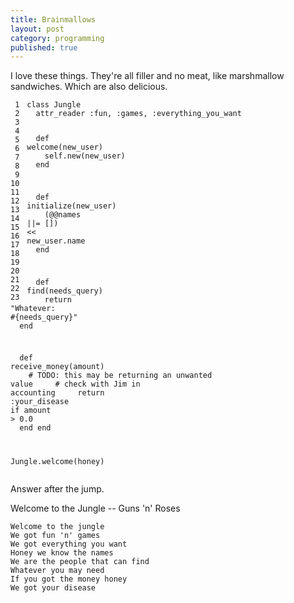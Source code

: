 ```yaml
---
title: Brainmallows
layout: post
category: programming
published: true
---
```

I love these things.  They're all filler and no meat, like marshmallow sandwiches.  Which are also delicious.

<div class="ruby"><pre style="overflow: hidden;"><code class="line_number" style="float: left; margin-right: 1em">&nbsp;1
&nbsp;2
&nbsp;3
&nbsp;4
&nbsp;5
&nbsp;6
&nbsp;7
&nbsp;8
&nbsp;9
10
11
12
13
14
15
16
17
18
19
20
21
22
23</code><code><span class="keyword">class </span><span class="class">Jungle</span>
&nbsp;&nbsp;<span class="ident">attr_reader</span> <span class="symbol">:fun</span><span class="punct">,</span> <span class="symbol">:games</span><span class="punct">,</span> <span class="symbol">:everything_you_want</span>

&nbsp;&nbsp;<span class="keyword">def </span><span class="method">welcome</span><span class="punct">(</span><span class="ident">new_user</span><span class="punct">)</span>
&nbsp;&nbsp;&nbsp;&nbsp;<span class="constant">self</span><span class="punct">.</span><span class="ident">new</span><span class="punct">(</span><span class="ident">new_user</span><span class="punct">)</span>
&nbsp;&nbsp;<span class="keyword">end</span>

&nbsp;&nbsp;<span class="keyword">def </span><span class="method">initialize</span><span class="punct">(</span><span class="ident">new_user</span><span class="punct">)</span>
&nbsp;&nbsp;&nbsp;&nbsp;<span class="punct">(</span><span class="attribute">@@names</span> <span class="punct">||=</span> <span class="punct">[])</span> <span class="punct">&lt;&lt;</span> <span class="ident">new_user</span><span class="punct">.</span><span class="ident">name</span>
&nbsp;&nbsp;<span class="keyword">end</span>

&nbsp;&nbsp;<span class="keyword">def </span><span class="method">find</span><span class="punct">(</span><span class="ident">needs_query</span><span class="punct">)</span>
&nbsp;&nbsp;&nbsp;&nbsp;<span class="keyword">return</span> <span class="punct">&quot;</span><span class="string">Whatever: <span class="expr">#{needs_query}</span></span><span class="punct">&quot;</span>
&nbsp;&nbsp;<span class="keyword">end</span>

&nbsp;&nbsp;<span class="keyword">def </span><span class="method">receive_money</span><span class="punct">(</span><span class="ident">amount</span><span class="punct">)</span>
&nbsp;&nbsp;&nbsp;&nbsp;<span class="comment"># TODO: this may be returning an unwanted value</span>
&nbsp;&nbsp;&nbsp;&nbsp;<span class="comment"># check with Jim in accounting</span>
&nbsp;&nbsp;&nbsp;&nbsp;<span class="keyword">return</span> <span class="symbol">:your_disease</span> <span class="keyword">if</span> <span class="ident">amount</span> <span class="punct">&gt;</span> <span class="number">0.0</span>
&nbsp;&nbsp;<span class="keyword">end</span>
<span class="keyword">end</span>

<span class="constant">Jungle</span><span class="punct">.</span><span class="ident">welcome</span><span class="punct">(</span><span class="ident">honey</span><span class="punct">)</span>
</code></pre></div>

Answer after the jump.

<!-- read more -->

Welcome to the Jungle -- Guns 'n' Roses

    Welcome to the jungle
    We got fun 'n' games
    We got everything you want
    Honey we know the names
    We are the people that can find
    Whatever you may need
    If you got the money honey
    We got your disease

